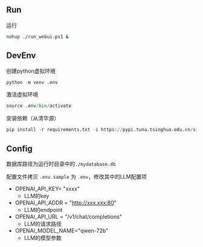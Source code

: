 ## Run

运行
``` sh
nohup ./run_webui.ps1 &
```


## DevEnv

创建python虚拟环境
```python
python -m venv .env
```

激活虚拟环境
```python
source .env/bin/activate
```

安装依赖（从清华源）
```python
pip install -r requirements.txt -i https://pypi.tuna.tsinghua.edu.cn/simple
```

## Config
数据库路径为运行时目录中的`./mydatabase.db`

配置文件拷贝 `.env.sample` 为 `.env`，修改其中的LLM配置项

- OPENAI_API_KEY= "xxxx"
  - LLM的key
- OPENAI_API_ADDR = "http://xxx.xxx:80"
  - LLM的endpoint
- OPENAI_API_URL = "/v1/chat/completions"
  - LLM的请求路径
- OPENAI_MODEL_NAME="qwen-72b"
  - LLM的模型参数

